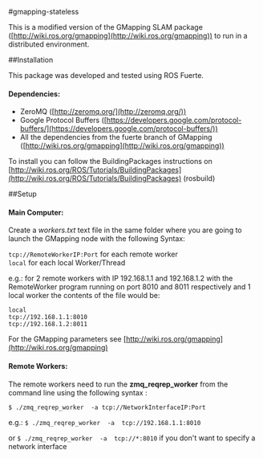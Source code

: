#gmapping-stateless

This is a modified version of the GMapping SLAM package ([http://wiki.ros.org/gmapping](http://wiki.ros.org/gmapping)) to run in a distributed environment.

##Installation

This package was developed and tested using ROS Fuerte. 

#### Dependencies: 

 * ZeroMQ ([http://zeromq.org/](http://zeromq.org/)) 
 * Google Protocol Buffers ([https://developers.google.com/protocol-buffers/](https://developers.google.com/protocol-buffers/))
 * All the dependencies from the fuerte branch of GMapping ([http://wiki.ros.org/gmapping](http://wiki.ros.org/gmapping))

To install you can follow the BuildingPackages instructions on [http://wiki.ros.org/ROS/Tutorials/BuildingPackages](http://wiki.ros.org/ROS/Tutorials/BuildingPackages) (rosbuild)
  
##Setup

#### Main Computer:
Create a *workers.txt* text file in the same folder where you are going to launch the GMapping node with the following Syntax:

`tcp://RemoteWorkerIP:Port`   for each remote worker  
`local` for each local Worker/Thread 

e.g.: for 2 remote workers with IP 192.168.1.1 and 192.168.1.2 with the RemoteWorker program  running on port 8010 and 8011 respectively  and 1 local worker the contents of the file would be:
    
    local
    tcp://192.168.1.1:8010     
    tcp://192.168.1.2:8011

For the GMapping parameters see [http://wiki.ros.org/gmapping](http://wiki.ros.org/gmapping)

#### Remote Workers:

The remote workers need to run the **zmq\_reqrep\_worker** from the command line using the following syntax : 

   `$ ./zmq_reqrep_worker  -a tcp://NetworkInterfaceIP:Port`

e.g.:    `$ ./zmq_reqrep_worker  -a  tcp://192.168.1.1:8010` 

or    `$ ./zmq_reqrep_worker  -a  tcp://*:8010`  if you don't want to specify a network interface